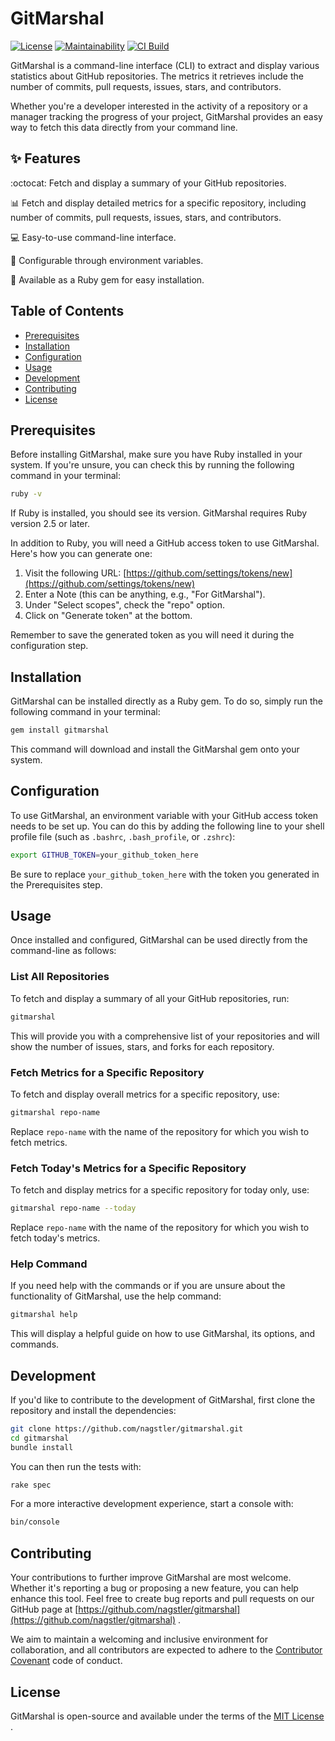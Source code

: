 # GitMarshal
[![License](https://img.shields.io/badge/License-MIT-yellow.svg)](https://opensource.org/licenses/MIT) [![Maintainability](https://api.codeclimate.com/v1/badges/a9c81f4f449374df1e0c/maintainability)](https://codeclimate.com/github/nagstler/gitmarshal/maintainability) [![CI Build](https://github.com/nagstler/gitmarshal/actions/workflows/gem-push.yml/badge.svg?branch=main)](https://github.com/nagstler/gitmarshal/actions/workflows/gem-push.yml)

GitMarshal is a command-line interface (CLI) to extract and display various statistics about GitHub repositories. The metrics it retrieves include the number of commits, pull requests, issues, stars, and contributors.

Whether you're a developer interested in the activity of a repository or a manager tracking the progress of your project, GitMarshal provides an easy way to fetch this data directly from your command line.

## :sparkles: Features

:octocat: Fetch and display a summary of your GitHub repositories.

:bar_chart: Fetch and display detailed metrics for a specific repository, including number of commits, pull requests, issues, stars, and contributors.

:computer: Easy-to-use command-line interface.

:wrench: Configurable through environment variables.

:gem: Available as a Ruby gem for easy installation.


## Table of Contents 
- [Prerequisites](#prerequisites) 
- [Installation](#installation) 
- [Configuration](#configuration) 
- [Usage](#usage)
- [Development](#development) 
- [Contributing](#contributing) 
- [License](#license)

## Prerequisites

Before installing GitMarshal, make sure you have Ruby installed in your system. If you're unsure, you can check this by running the following command in your terminal:

```bash
ruby -v
```

If Ruby is installed, you should see its version. GitMarshal requires Ruby version 2.5 or later.

In addition to Ruby, you will need a GitHub access token to use GitMarshal. Here's how you can generate one: 
1. Visit the following URL: [https://github.com/settings/tokens/new](https://github.com/settings/tokens/new)
2. Enter a Note (this can be anything, e.g., "For GitMarshal").
3. Under "Select scopes", check the "repo" option.
4. Click on "Generate token" at the bottom.

Remember to save the generated token as you will need it during the configuration step.

## Installation

GitMarshal can be installed directly as a Ruby gem. To do so, simply run the following command in your terminal:

```bash
gem install gitmarshal
```
This command will download and install the GitMarshal gem onto your system.

## Configuration

To use GitMarshal, an environment variable with your GitHub access token needs to be set up. You can do this by adding the following line to your shell profile file (such as `.bashrc`, `.bash_profile`, or `.zshrc`):

```bash
export GITHUB_TOKEN=your_github_token_here
```

Be sure to replace `your_github_token_here` with the token you generated in the Prerequisites step.

## Usage

Once installed and configured, GitMarshal can be used directly from the command-line as follows:

### List All Repositories

To fetch and display a summary of all your GitHub repositories, run:

```bash
gitmarshal
```

This will provide you with a comprehensive list of your repositories and will show the number of issues, stars, and forks for each repository.

### Fetch Metrics for a Specific Repository

To fetch and display overall metrics for a specific repository, use:

```bash
gitmarshal repo-name
```

Replace `repo-name` with the name of the repository for which you wish to fetch metrics. 

### Fetch Today's Metrics for a Specific Repository

To fetch and display metrics for a specific repository for today only, use:

```bash
gitmarshal repo-name --today
```

Replace `repo-name` with the name of the repository for which you wish to fetch today's metrics. 

### Help Command

If you need help with the commands or if you are unsure about the functionality of GitMarshal, use the help command:

```bash
gitmarshal help
```

This will display a helpful guide on how to use GitMarshal, its options, and commands.

## Development

If you'd like to contribute to the development of GitMarshal, first clone the repository and install the dependencies:

```bash
git clone https://github.com/nagstler/gitmarshal.git
cd gitmarshal
bundle install
```

You can then run the tests with:

```bash
rake spec
```

For a more interactive development experience, start a console with:

```bash
bin/console
```

## Contributing

Your contributions to further improve GitMarshal are most welcome. Whether it's reporting a bug or proposing a new feature, you can help enhance this tool. Feel free to create bug reports and pull requests on our GitHub page at [https://github.com/nagstler/gitmarshal](https://github.com/nagstler/gitmarshal) .

We aim to maintain a welcoming and inclusive environment for collaboration, and all contributors are expected to adhere to the [Contributor Covenant](https://www.contributor-covenant.org/)  code of conduct.

## License

GitMarshal is open-source and available under the terms of the [MIT License](https://opensource.org/licenses/MIT) .

